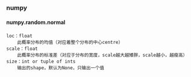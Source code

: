 ### numpy

#### numpy.random.normal

    loc：float
        此概率分布的均值（对应着整个分布的中心centre）
    scale：float
        此概率分布的标准差（对应于分布的宽度，scale越大越矮胖，scale越小，越瘦高）
    size：int or tuple of ints
        输出的shape，默认为None，只输出一个值
